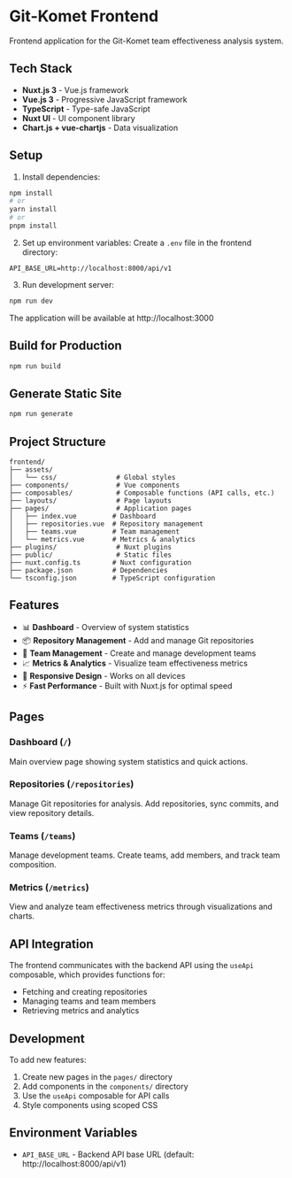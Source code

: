 # Git-Komet Frontend

Frontend application for the Git-Komet team effectiveness analysis system.

## Tech Stack

- **Nuxt.js 3** - Vue.js framework
- **Vue.js 3** - Progressive JavaScript framework
- **TypeScript** - Type-safe JavaScript
- **Nuxt UI** - UI component library
- **Chart.js + vue-chartjs** - Data visualization

## Setup

1. Install dependencies:
```bash
npm install
# or
yarn install
# or
pnpm install
```

2. Set up environment variables:
Create a `.env` file in the frontend directory:
```
API_BASE_URL=http://localhost:8000/api/v1
```

3. Run development server:
```bash
npm run dev
```

The application will be available at http://localhost:3000

## Build for Production

```bash
npm run build
```

## Generate Static Site

```bash
npm run generate
```

## Project Structure

```
frontend/
├── assets/
│   └── css/               # Global styles
├── components/            # Vue components
├── composables/           # Composable functions (API calls, etc.)
├── layouts/               # Page layouts
├── pages/                 # Application pages
│   ├── index.vue         # Dashboard
│   ├── repositories.vue  # Repository management
│   ├── teams.vue         # Team management
│   └── metrics.vue       # Metrics & analytics
├── plugins/               # Nuxt plugins
├── public/                # Static files
├── nuxt.config.ts        # Nuxt configuration
├── package.json          # Dependencies
└── tsconfig.json         # TypeScript configuration
```

## Features

- 📊 **Dashboard** - Overview of system statistics
- 📦 **Repository Management** - Add and manage Git repositories
- 👥 **Team Management** - Create and manage development teams
- 📈 **Metrics & Analytics** - Visualize team effectiveness metrics
- 🎨 **Responsive Design** - Works on all devices
- ⚡ **Fast Performance** - Built with Nuxt.js for optimal speed

## Pages

### Dashboard (`/`)
Main overview page showing system statistics and quick actions.

### Repositories (`/repositories`)
Manage Git repositories for analysis. Add repositories, sync commits, and view repository details.

### Teams (`/teams`)
Manage development teams. Create teams, add members, and track team composition.

### Metrics (`/metrics`)
View and analyze team effectiveness metrics through visualizations and charts.

## API Integration

The frontend communicates with the backend API using the `useApi` composable, which provides functions for:
- Fetching and creating repositories
- Managing teams and team members
- Retrieving metrics and analytics

## Development

To add new features:
1. Create new pages in the `pages/` directory
2. Add components in the `components/` directory
3. Use the `useApi` composable for API calls
4. Style components using scoped CSS

## Environment Variables

- `API_BASE_URL` - Backend API base URL (default: http://localhost:8000/api/v1)
